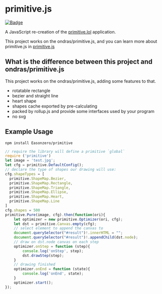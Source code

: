 # primitive.js

[![Badge](https://img.shields.io/badge/link-996.icu-red.svg)](https://996.icu/#/zh_CN)

A JavaScript re-creation of the [primitive.lol](http://primitive.lol/) application.

This project works on the ondras/primitive.js, and you can learn more about primitive.js in [primitive.js](https://github.com/ondras/primitive.js)

## What is the difference between this project and ondras/primitive.js

This project works on the ondras/primitive.js, adding some features to that.

- rotatable rectangle
- bezier and straight line
- heart shape
- shapes cache exported by pre-calculating
- packed by rollup.js and provide some interfaces used by your program
- no svg

## Example Usage

```
npm install Easonzero/primitive
```

```js
// require the library will define a primitive `global`
require ('primitive')
let image = 'test.jpg';
let cfg = primitive.DefaultConfig();
// declare the type of shapes our drawing will use:
cfg.shapeTypes = [
  primitive.ShapeMap.Bezier, 
  primitive.ShapeMap.Rectangle, 
  primitive.ShapeMap.Triangle, 
  primitive.ShapeMap.Ellipse, 
  primitive.ShapeMap.Heart, 
  primitive.ShapeMap.Line 
]
cfg.shapes = 500
primitive.Pure(image, cfg).then(function(ori){
	let optimizer = new primitive.Optimizer(ori, cfg);
	let dst = primitive.Canvas.empty(cfg);
	// select element to append the canvas to
	document.querySelector("#result")!.innerHTML = "";
	document.querySelector("#result")!.appendChild(dst.node);
	// draw on dst.node canvas on each step
	optimizer.onStep = function (step){
		console.log('onStep', step);
		dst.drawStep(step);
	}
	// drawing finished
	optimizer.onEnd = function (state){
		console.log('onEnd', state);
	}
	optimizer.start();
});
```
